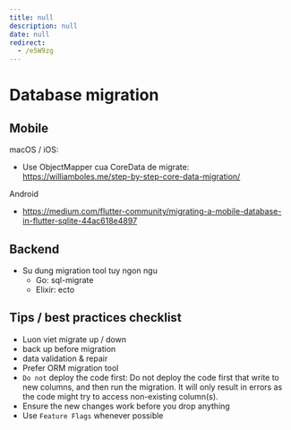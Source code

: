 ```yaml
---
title: null
description: null
date: null
redirect:
  - /e5W9zg
---
```


# Database migration

## Mobile

macOS / iOS:

- Use ObjectMapper cua CoreData de migrate: <https://williamboles.me/step-by-step-core-data-migration/>

Android

- <https://medium.com/flutter-community/migrating-a-mobile-database-in-flutter-sqlite-44ac618e4897>

## Backend

- Su dung migration tool tuy ngon ngu
  - Go: sql-migrate
  - Elixir: ecto

## Tips / best practices checklist

- Luon viet migrate up / down
- back up before migration
- data validation & repair
- Prefer ORM migration tool
- `Do not` deploy the code first: Do not deploy the code first that write to new columns, and then run the migration. It will only result in errors as the code might try to access non-existing column(s).
- Ensure the new changes work before you drop anything
- Use `Feature Flags` whenever possible
